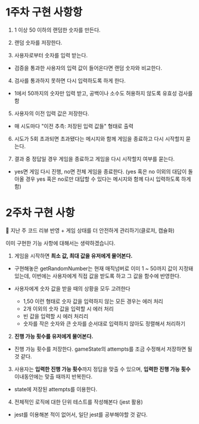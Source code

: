 # 1주차 구현 사항항

1. 1 이상 50 이하의 랜덤한 숫자를 만든다.

2. 랜덤 숫자를 저장한다.

3. 사용자로부터 숫자를 입력 받는다.

- 검증을 통과한 사용자의 입력 값이 들어온다면 랜덤 숫자와 비교한다.

4. 검사를 통과하지 못하면 다시 입력하도록 하게 한다.

- 1에서 50까지의 숫자만 입력 받고, 공백이나 소수도 허용하지 않도록 유효성 검사를 함

5. 사용자의 이전 입력 값은 저장한다.

- 매 시도마다 "이전 추측: 저장된 입력 값들" 형태로 출력

6. 시도가 5회 초과되면 초과됐다는 메시지와 함께 게임을 종료하고 다시 시작할지 묻는다.

7. 결과 중 정답일 경우 게임을 종료하고 게임을 다시 시작할지 여부를 묻는다.

- yes면 게임 다시 진행, no면 전체 게임을 종료한다. (yes 혹은 no 이외의 대답이 돌아올 경우 yes 혹은 no로만 대답할 수 있다는 메시지와 함께 다시 입력하도록 하게 함)

# 2주차 구현 사항

🧾 지난 주 코드 리뷰 반영 + 게임 상태를 더 안전하게 관리하기(클로저, 캡슐화)

이미 구현한 기능 사항에 대해서는 생략하겠습니다.

1. 게임을 시작하면 **최소 값, 최대 값을 유저에게 물어본다.**

- 구현해놓은 getRandomNumber는 현재 매직넘버로 이미 1 ~ 50까지 값이 지정돼 있는데, 이번에는 사용자에게 직접 값을 받도록 하고 그 값을 함수에 반영한다.

- 사용자에게 숫자 값을 받을 때의 상황을 모두 고려한다
  - 1,50 이런 형태로 숫자 값을 입력하지 않는 모든 경우는 에러 처리
  - 2개 이외의 숫자 값을 입력할 시 에러 처리
  - 빈 값을 입력할 시 에러 처리리
  - 숫자를 작은 숫자와 큰 숫자를 순서대로 입력하지 않아도 정렬해서 처리하기

2. **진행 가능 횟수를 유저에게 물어본다.**

- 진행 가능 횟수를 저장한다. gameState의 attempts를 조금 수정해서 저장하면 될 것 같다.

3. 사용자는 **입력한 진행 가능 횟수**까지 정답을 맞출 수 있으며, **입력한 진행 가능 횟수** 이내동안에는 맞출 때까지 반복한다.

- state에 저장된 attempts를 이용한다.

4. 전체적인 로직에 대한 단위 테스트를 작성해본다 (jest 활용)

- jest를 이용해본 적이 없어서, 일단 jest를 공부해야할 것 같다.
